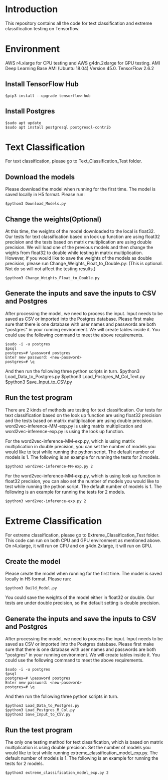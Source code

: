 # Introduction

This repository contains all the code for text classification and extreme classification testing on Tensorflow.

# Environment
AWS r4.xlarge for CPU testing and AWS g4dn.2xlarge for GPU testing.
AMI Deep Learning Base AMI (Ubuntu 18.04) Version 45.0.
TensorFlow 2.6.2

## Install TensorFlow Hub
```
$pip3 install --upgrade tensorflow-hub
```

## Install Postgres
```
$sudo apt update
$sudo apt install postgresql postgresql-contrib
```

# Text Classification
For text classification, please go to Text_Classification_Test folder.

## Download the models
Please download the model when running for the first time. The model is saved locally in H5 format. Please run:
```
$python3 Download_Models.py
```

## Change the weights(Optional)
At this time, the weights of the model downloaded to the local is float32. Our tests for text classification based on look up function are using float32 precision and the tests based on matrix multiplication are using double precision. We will load one of the previous models and then change the wights from float32 to double while testing in matrix multiplication. However, if you would like to save the weights of the models as double precision, please run Change_Weights_Float_to_Double.py: (This is optional. Not do so will not affect the testing results.)
```
$python3 Change_Weights_Float_to_Double.py
```

## Generate the inputs and save the inputs to CSV and Postgres
After processing the model, we need to process the input. Input needs to be saved as CSV or imported into the Postgres database. Please first make sure that there is one database with user names and passwords are both "postgres" in your running environment. We will create tables inside it. You could use the following command to meet the above requirements.
```
$sudo -i -u postgres
$psql
postgres=# \password postgres
Enter new password: <new-password>
postgres=# \q
```

And then run the following three python scripts in turn.
$python3 Load_Data_to_Postgres.py
$python3 Load_Postgres_M_Col_Text.py
$python3 Save_Input_to_CSV.py

## Run the test program
There are 2 kinds of methods are testing for text classification. Our tests for text classification based on the look up function are using float32 precision and the tests based on matrix multiplication are using double precision. word2vec-inference-MM-exp.py is using matrix multiplication and word2vec-inference-exp.py is using the look up function.

For the word2vec-inference-MM-exp.py, which is using matrix multiplication in double precision, you can set the number of models you would like to test while running the python script. The default number of models is 1. The following is an example for running the tests for 2 models.
```
$python3 word2vec-inference-MM-exp.py 2
```

For the word2vec-inference-MM-exp.py, which is using look up function in float32 precision, you can also set the number of models you would like to test while running the python script. The default number of models is 1. The following is an example for running the tests for 2 models.
```
$python3 word2vec-inference-exp.py 2
```

# Extreme Classification
For extreme classification, please go to Extreme_Classification_Test folder. This code can run on both CPU and GPU environment as mentioned above. On r4.xlarge, it will run on CPU and on g4dn.2xlarge, it will run on GPU.

## Create the model
Please create the model when running for the first time. The model is saved locally in H5 format. Please run:
```
$python3 Build_Model.py
```

You could save the weights of the model either in float32 or double. Our tests are under double precision, so the default setting is double precision.

## Generate the inputs and save the inputs to CSV and Postgres
After processing the model, we need to process the input. Input needs to be saved as CSV or imported into the Postgres database. Please first make sure that there is one database with user names and passwords are both "postgres" in your running environment. We will create tables inside it. You could use the following command to meet the above requirements.
```
$sudo -i -u postgres
$psql
postgres=# \password postgres
Enter new password: <new-password>
postgres=# \q
```

And then run the following three python scripts in turn.
```
$python3 Load_Data_to_Postgres.py
$python3 Load_Postgres_M_Col.py
$python3 Save_Input_to_CSV.py
```

## Run the test program
The only one testing method for text classification, which is based on matrix multiplication is using double precision. Set the number of models you would like to test while running extreme_classification_model_exp.py. The default number of models is 1. The following is an example for running the tests for 2 models.
```
$python3 extreme_classification_model_exp.py 2
```